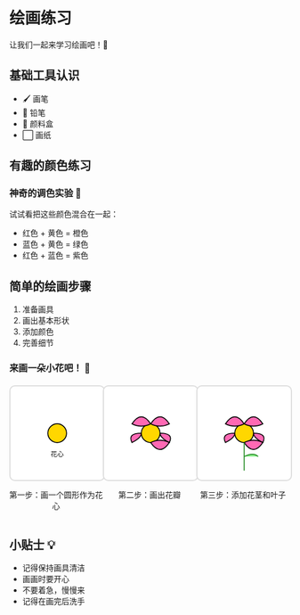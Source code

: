 # 绘画练习

让我们一起来学习绘画吧！🎨

## 基础工具认识

- 🖌️ 画笔
- 📝 铅笔
- 🎨 颜料盒
- ⬜ 画纸

## 有趣的颜色练习

<ColorDemo />

### 神奇的调色实验 🌈

试试看把这些颜色混合在一起：
- 红色 + 黄色 = 橙色
- 蓝色 + 黄色 = 绿色
- 红色 + 蓝色 = 紫色

<ColorMixing />

## 简单的绘画步骤

1. 准备画具
2. 画出基本形状
3. 添加颜色
4. 完善细节

### 来画一朵小花吧！ 🌸

<div class="drawing-steps">
  <div class="step">
    <svg width="200" height="200" viewBox="0 0 200 200">
      <circle cx="100" cy="100" r="20" fill="#FFD700" stroke="#000" stroke-width="2"/>
      <text x="100" y="150" text-anchor="middle">花心</text>
    </svg>
    <p>第一步：画一个圆形作为花心</p>
  </div>
  
  <div class="step">
    <svg width="200" height="200" viewBox="0 0 200 200">
      <circle cx="100" cy="100" r="20" fill="#FFD700" stroke="#000" stroke-width="2"/>
      <path d="M100 80 Q120 50 140 80 Q120 90 100 80" fill="#FF69B4" stroke="#000" stroke-width="2"/>
      <path d="M120 100 Q150 100 140 120 Q120 110 120 100" fill="#FF69B4" stroke="#000" stroke-width="2"/>
      <path d="M100 120 Q120 150 140 120 Q120 110 100 120" fill="#FF69B4" stroke="#000" stroke-width="2"/>
      <path d="M80 100 Q50 100 60 120 Q80 110 80 100" fill="#FF69B4" stroke="#000" stroke-width="2"/>
      <path d="M100 80 Q80 50 60 80 Q80 90 100 80" fill="#FF69B4" stroke="#000" stroke-width="2"/>
    </svg>
    <p>第二步：画出花瓣</p>
  </div>
  
  <div class="step">
    <svg width="200" height="200" viewBox="0 0 200 200">
      <circle cx="100" cy="100" r="20" fill="#FFD700" stroke="#000" stroke-width="2"/>
      <path d="M100 80 Q120 50 140 80 Q120 90 100 80" fill="#FF69B4" stroke="#000" stroke-width="2"/>
      <path d="M120 100 Q150 100 140 120 Q120 110 120 100" fill="#FF69B4" stroke="#000" stroke-width="2"/>
      <path d="M100 120 Q120 150 140 120 Q120 110 100 120" fill="#FF69B4" stroke="#000" stroke-width="2"/>
      <path d="M80 100 Q50 100 60 120 Q80 110 80 100" fill="#FF69B4" stroke="#000" stroke-width="2"/>
      <path d="M100 80 Q80 50 60 80 Q80 90 100 80" fill="#FF69B4" stroke="#000" stroke-width="2"/>
      <path d="M100 120 L100 180" stroke="#228B22" stroke-width="2"/>
      <path d="M100 150 Q120 140 130 150" fill="#90EE90" stroke="#228B22" stroke-width="2"/>
    </svg>
    <p>第三步：添加花茎和叶子</p>
  </div>
</div>

## 小贴士 💡

- 记得保持画具清洁
- 画画时要开心
- 不要着急，慢慢来
- 记得在画完后洗手

<style>
.color-box {
  width: 100px;
  height: 100px;
  margin: 10px;
  display: inline-block;
  text-align: center;
  line-height: 100px;
  color: white;
  border-radius: 10px;
  transition: transform 0.3s;
}

.color-box:hover {
  transform: scale(1.1);
}

.drawing-steps {
  display: flex;
  justify-content: space-around;
  margin: 20px 0;
}

.step {
  text-align: center;
}

.step svg {
  border: 2px solid #ddd;
  border-radius: 10px;
  background: white;
}

.step svg path {
  transition: all 0.3s ease;
}

.step svg:hover path {
  transform-origin: center;
  transform: scale(1.05);
}

.step svg circle {
  transition: all 0.3s ease;
}

.step svg:hover circle {
  transform-origin: center;
  transform: scale(1.1);
}

.color-mixing {
  display: flex;
  justify-content: center;
  margin: 20px 0;
}

.color-circle {
  transition: all 0.3s ease;
  cursor: pointer;
}

.color-circle:hover {
  transform-origin: center;
  transform: scale(1.2);
  filter: brightness(1.2);
}

.mixing-text {
  font-size: 14px;
  fill: #666;
}

@keyframes colorPulse {
  0% { transform: scale(1); }
  50% { transform: scale(1.1); }
  100% { transform: scale(1); }
}

.color-demo {
  text-align: center;
}
</style>

<script setup>
import { onMounted } from 'vue'

onMounted(() => {
  document.querySelectorAll('.color-circle').forEach(circle => {
    circle.addEventListener('mouseover', () => {
      circle.style.animation = 'colorPulse 1s infinite';
    });
    
    circle.addEventListener('mouseout', () => {
      circle.style.animation = '';
    });
  });
});
</script>
